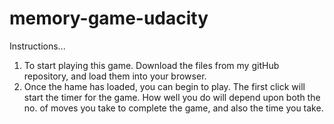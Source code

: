 # memory-game-udacity

Instructions... 

1. To start playing this game. Download the files from my gitHub repository, and load them into your browser. 
2. Once the hame has loaded, you can begin to play. The first click will start the timer for the game. How well you do will depend upon both the no. of moves you take to complete the game, and also the time you take. 
